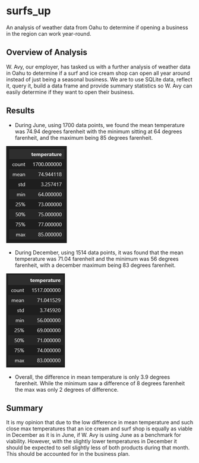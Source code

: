 # surfs_up
An analysis of weather data from Oahu to determine if opening a business in the region can work year-round.

## Overview of Analysis
W. Avy, our employer, has tasked us with a further analysis of weather data in Oahu to determine if a surf and ice cream shop can open all year around instead of just being a seasonal business. We are to use SQLite data, reflect it, query it, build a data frame and provide summary statistics so W. Avy can easily determine if they want to open their business.

## Results
* During June, using 1700 data points, we found the mean temperature was 74.94 degrees farenheit with the minimum sitting at 64 degrees farenheit, and the maximum being 85 degrees farenheit. 

![June Summary Statistics](Resources/june_temps.png)

* During December, using 1514 data points, it was found that the mean temperature was 71.04 farenheit and the minimum was 56 degrees farenheit, with a december maximum being 83 degrees farenheit.

![December Summary Statistic](Resources/dec_temps.png)

* Overall, the difference in mean temperature is only 3.9 degrees farenheit. While the minimum saw a difference of 8 degrees farenheit the max was only 2 degrees of difference. 

## Summary
It is my opinion that due to the low difference in mean temperature and such close max temperatures that an ice cream and surf shop is equally as viable in December as it is in June, if W. Avy is using June as a benchmark for viability. However, with the slightly lower temperatures in December it should be expected to sell slightly less of both products during that month. This should be accounted for in the business plan.
